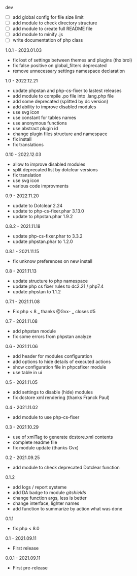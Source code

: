 dev
- [ ] add global config for file size limit
- [ ] add module to check directory structure
- [ ] add module to create full README file
- [ ] add module to minify .js
- [ ] write documentation of php class

1.0.1 - 2023.01.03
- fix lost of settings between themes and plugins (thx brol)
- fix false positive on global_filters deprecated
- remove unnecessary settings namespace declaration

1.0 - 2022.12.21
- update phpstan and php-cs-fixer to lastest releases
- add module to compile .po file into .lang.php file
- add some deprecated (splitted by dc version)
- add ability to improve disabled modules
- use svg icon
- use constant for tables names
- use anonymous functions
- use abstract plugin id
- change plugin files structure and namespace
- fix install
- fix translations

0.10 - 2022.12.03
- allow to improve disabled modules
- split deprecated list by dotclear versions
- fix translation
- use svg icon
- various code improvments

0.9 - 2022.11.20
- update to Dotclear 2.24
- update to php-cs-fixer.phar 3.13.0
- update to phpstan.phar 1.9.2

0.8.2 - 2021.11.18
- update php-cs-fixer.phar to 3.3.2
- update phpstan.phar to 1.2.0

0.8.1 - 2021.11.15
- fix unknow preferences on new install

0.8 - 2021.11.13
- update structure to php namespace
- update php cs fixer rules to dc2.21 / php7.4
- update phpstan to 1.1.2

0.7.1 - 2021.11.08
- Fix php < 8 _ thanks @Gvx- _ closes #5

0.7 - 2021.11.08
- add phpstan module
- fix some errors from phpstan analyze

0.6 - 2021.11.06
- add header for modules configuration
- add options to hide details of executed actions
- show configuration file in phpcsfixer module
- use table in ui

0.5 - 2021.11.05
- add settings to disable (hide) modules
- fix dcstore xml rendering (thanks Franck Paul)

0.4 - 2021.11.02
- add module to use php-cs-fixer

0.3 - 2021.10.29
- use of xmlTag to generate dcstore.xml contents
- complete readme file
- fix module update (thanks Gvx)

0.2 - 2021.09.25
- add module to check deprecated Dotclear function

0.1.2
- add logs / report systeme
- add DA badge to module _gitshields_
- change function args, less is better
- change interface, lighter names
- add function to summarize by action what was done

0.1.1
- fix php < 8.0

0.1 - 2021.09.11
- First release

0.0.1 - 2021.09.11
- First pre-release